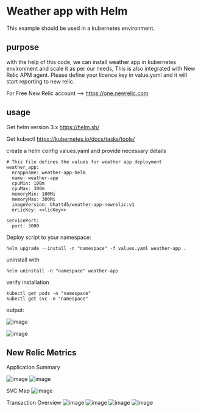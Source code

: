 # Weather app with Helm
This example should be used in a kubernetes environment.

## purpose
with the help of this code, we can install weather app in kubernetes environment and scale it as per our needs, This is also integrated with New Relic APM agent. Please define your licence key in value.yaml and it will start reporting to new relic.

For Free New Relic account --> https://one.newrelic.com

## usage
Get helm version 3.x https://helm.sh/

Get kubectl https://kubernetes.io/docs/tasks/tools/

create a helm config values.yaml and provide necessary details
```
# This file defines the values for weather app deployment
weather_app:
  nrappname: weather-app-helm
  name: weather-app
  cpuMin: 100m
  cpuMax: 300m
  memoryMin: 100Mi
  memoryMax: 300Mi
  imageVersion: bhattd5/weather-app-newrelic:v1
  nrLicKey: <<licKey>>

servicePort:
  port: 3000

```
Deploy script to your namespace:
```
helm upgrade --install -n "namespace" -f values.yaml weather-app .
```
uninstall with
```
helm uninstall -n "namespace" weather-app
```
verify installation
```
kubectl get pods -n "namespace"
kubectl get svc -n "namespace"
```
output:

![image](https://user-images.githubusercontent.com/29163790/190945866-a87fec41-c57a-4914-b454-3725d7cd3145.png)

![image](https://user-images.githubusercontent.com/29163790/190945923-56191ae4-20ca-41c8-9f04-9d72cd8b4d09.png)


## New Relic Metrics

Application Summary

![image](https://user-images.githubusercontent.com/29163790/190945172-e11a41f3-963f-4972-9dab-bf20b255616a.png)
![image](https://user-images.githubusercontent.com/29163790/190945400-e9843981-6b88-4e23-a423-1e32a0fe0fec.png)


SVC Map
![image](https://user-images.githubusercontent.com/29163790/190945310-95ea675d-55a3-4688-90dc-6d31145766e0.png)

Transaction Overview
![image](https://user-images.githubusercontent.com/29163790/190945428-afa4abc8-0e92-4c93-b1fa-ea381c782ec5.png)
![image](https://user-images.githubusercontent.com/29163790/190945511-e41dad3a-d1db-463c-98eb-c0c7c94df9eb.png)
![image](https://user-images.githubusercontent.com/29163790/190945546-35d20a39-cbd7-4d79-a9e3-3253f2935dfd.png)
![image](https://user-images.githubusercontent.com/29163790/190945480-451593b1-1d7b-45dd-a0ab-b71873f733be.png)





